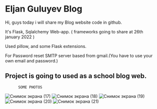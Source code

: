 
# Eljan Guluyev Blog 

Hi, guys today i will share my Blog website code in github.

It's Flask, Sqlalchemy Web-app.
( frameworks going to share at 26th january 2022 )



Used pillow, and some Flask extensions.

For Password reset SMTP server based from gmail.(You have to use your own email and password.)

Project is going to used as a school blog web.
------------------------------------------------------------------------------------------------------

          SOME PHOTOS

![Снимок экрана (17)](https://user-images.githubusercontent.com/77200703/150416434-64635a42-a83b-4224-b2eb-092b77f4cd5a.png)
![Снимок экрана (18)](https://user-images.githubusercontent.com/77200703/150416507-890435a2-41ce-4db2-be24-7bb4b1c94f3f.png)
![Снимок экрана (19)](https://user-images.githubusercontent.com/77200703/150416530-d1367be9-a3e1-4204-ba3d-631c5c423ad6.png)
![Снимок экрана (20)](https://user-images.githubusercontent.com/77200703/150416548-2709027f-a695-4b8a-a778-0129938747af.png)
![Снимок экрана (21)](https://user-images.githubusercontent.com/77200703/150416559-04f741c5-0d0d-4114-bd52-6c3c537540e7.png)
